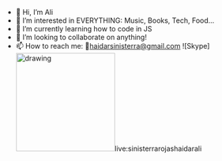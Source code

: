 - 👋 Hi, I’m Ali
- 👀 I’m interested in EVERYTHING: Music, Books, Tech, Food... 
- 🌱 I’m currently learning how to code in JS
- 💞️ I’m looking to collaborate on anything!
- 📫 How to reach me: 📧haidarsinisterra@gmail.com ![Skype]<img src="https://dashboard.snapcraft.io/site_media/appmedia/2019/08/Skype.png" alt="drawing" width="200"/>live:sinisterrarojashaidarali 

<!---
Bluehaidar/Bluehaidar is a ✨ special ✨ repository because its `README.md` (this file) appears on your GitHub profile.
You can click the Preview link to take a look at your changes.
--->

